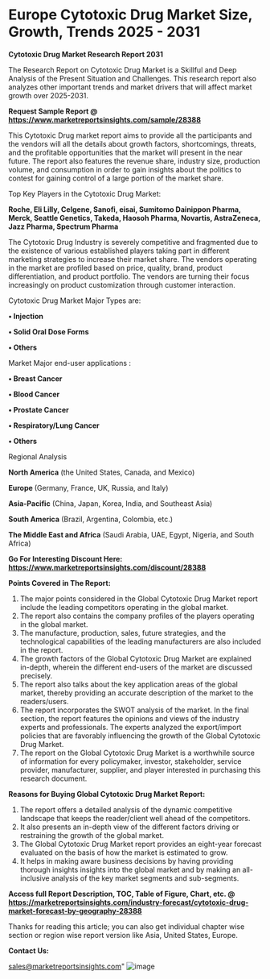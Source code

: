 # Europe Cytotoxic Drug Market Size, Growth, Trends 2025 - 2031

<strong>Cytotoxic Drug Market Research Report 2031</strong>

The Research Report on Cytotoxic Drug Market is a Skillful and Deep Analysis of the Present Situation and Challenges. This research report also analyzes other important trends and market drivers that will affect market growth over 2025-2031.

<strong>Request Sample Report @ <a href=https://www.marketreportsinsights.com/sample/28388>https://www.marketreportsinsights.com/sample/28388</a></strong>

This Cytotoxic Drug market report aims to provide all the participants and the vendors will all the details about growth factors, shortcomings, threats, and the profitable opportunities that the market will present in the near future. The report also features the revenue share, industry size, production volume, and consumption in order to gain insights about the politics to contest for gaining control of a large portion of the market share.

Top Key Players in the Cytotoxic Drug Market:

<strong>Roche, Eli Lilly, Celgene, Sanofi, eisai, Sumitomo Dainippon Pharma, Merck, Seattle Genetics, Takeda, Haosoh Pharma, Novartis, AstraZeneca, Jazz Pharma, Spectrum Pharma</strong>

The Cytotoxic Drug Industry is severely competitive and fragmented due to the existence of various established players taking part in different marketing strategies to increase their market share. The vendors operating in the market are profiled based on price, quality, brand, product differentiation, and product portfolio. The vendors are turning their focus increasingly on product customization through customer interaction.

Cytotoxic Drug Market Major Types are:

<strong>• Injection

• Solid Oral Dose Forms

• Others</strong>

Market Major end-user applications :

<strong>• Breast Cancer

• Blood Cancer

• Prostate Cancer

• Respiratory/Lung Cancer

• Others</strong>

Regional Analysis

</u><strong><b>North America</b></strong> (the United States, Canada, and Mexico)

<strong><b>Europe </b></strong>(Germany, France, UK, Russia, and Italy)

<strong><b>Asia-Pacific</b></strong> (China, Japan, Korea, India, and Southeast Asia)

<strong><b>South America</b></strong> (Brazil, Argentina, Colombia, etc.)

<strong><b>The Middle East and Africa</b></strong> (Saudi Arabia, UAE, Egypt, Nigeria, and South Africa)

<strong>Go For Interesting Discount Here: <a href=https://www.marketreportsinsights.com/discount/28388>https://www.marketreportsinsights.com/discount/28388</a></strong>

<strong>Points Covered in The Report:</strong>
<ol>
  <li>The major points considered in the Global Cytotoxic Drug Market report include the leading competitors operating in the global market.</li>
  <li>The report also contains the company profiles of the players operating in the global market.</li>
  <li>The manufacture, production, sales, future strategies, and the technological capabilities of the leading manufacturers are also included in the report.</li>
  <li>The growth factors of the Global Cytotoxic Drug Market are explained in-depth, wherein the different end-users of the market are discussed precisely.</li>
  <li>The report also talks about the key application areas of the global market, thereby providing an accurate description of the market to the readers/users.</li>
  <li>The report incorporates the SWOT analysis of the market. In the final section, the report features the opinions and views of the industry experts and professionals. The experts analyzed the export/import policies that are favorably influencing the growth of the Global Cytotoxic Drug Market.</li>
  <li>The report on the Global Cytotoxic Drug Market is a worthwhile source of information for every policymaker, investor, stakeholder, service provider, manufacturer, supplier, and player interested in purchasing this research document.</li>
</ol>
<strong>Reasons for Buying Global Cytotoxic Drug Market Report:</strong>

<ol>
  <li>The report offers a detailed analysis of the dynamic competitive landscape that keeps the reader/client well ahead of the competitors.</li>
  <li>It also presents an in-depth view of the different factors driving or restraining the growth of the global market.</li>
  <li>The Global Cytotoxic Drug Market report provides an eight-year forecast evaluated on the basis of how the market is estimated to grow.</li>
  <li>It helps in making aware business decisions by having providing thorough insights insights into the global market and by making an all-inclusive analysis of the key market segments and sub-segments.</li>
</ol>
<strong>Access full Report Description, TOC, Table of Figure, Chart, etc. @ <a href=https://marketreportsinsights.com/industry-forecast/cytotoxic-drug-market-forecast-by-geography-28388>https://marketreportsinsights.com/industry-forecast/cytotoxic-drug-market-forecast-by-geography-28388</a></strong>


Thanks for reading this article; you can also get individual chapter wise section or region wise report version like Asia, United States, Europe.

<strong>Contact Us:</strong>

sales@marketreportsinsights.com"
![image](https://github.com/user-attachments/assets/f2c1895f-ce5b-4a70-a860-50d247b4de90)
